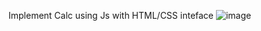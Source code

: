 Implement Calc using Js with HTML/CSS inteface
![image](https://github.com/georgegeham/Calc/assets/67860987/26193a04-fe05-47b1-8439-3eb031db6c97)
